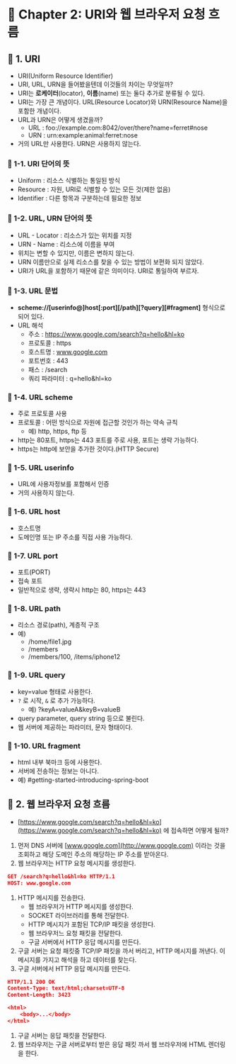 # 🎯 Chapter 2: URI와 웹 브라우저 요청 흐름

## 🍄 1. URI

- URI(Uniform Resource Identifier)
- URI, URL, URN을 들어봤을텐데 이것들의 차이는 무엇일까?
- URI는 **로케이터**(locator), **이름**(name) 또는 둘다 추가로 분류될 수 있다.
- URI는 가장 큰 개념이다. URL(Resource Locator)와 URN(Resource Name)을 포함한 개념이다.
- URL과 URN은 어떻게 생겼을까?
    - URL : foo://example.com:8042/over/there?name=ferret#nose
    - URN : urn:example:animal:ferret:nose
- 거의 URL만 사용한다. URN은 사용하지 않는다.

### 🌻 1-1. URI 단어의 뜻

- Uniform : 리소스 식별하는 통일된 방식
- Resource : 자원, URI로 식별할 수 있는 모든 것(제한 없음)
- Identifier : 다른 항목과 구분하는데 필요한 정보

### 🌻 1-2. URL, URN 단어의 뜻

- URL - Locator : 리소스가 있는 위치를 지정
- URN - Name : 리소스에 이름을 부여
- 위치는 변할 수 있지만, 이름은 변하지 않는다.
- URN 이름만으로 실제 리소스를 찾을 수 있는 방법이 보편화 되지 않았다.
- URI가 URL을 포함하기 때문에 같은 의미이다. URI로 통일하여 부르자.

### 🌻 1-3. URL 문법

- **scheme://[userinfo@]host[:port][/path][?query][#fragment]** 형식으로 되어 있다.
- URL 해석
    - 주소 : https://www.google.com/search?q=hello&hl=ko
    - 프로토콜 : https
    - 호스트명 : www.google.com
    - 포트번호 : 443
    - 패스 : /search
    - 쿼리 파라미터 : q=hello&hl=ko

### 🌻 1-4. URL scheme

- 주로 프로토콜 사용
- 프로토콜 : 어떤 방식으로 자원에 접근할 것인가 하는 약속 규칙
    - 예) http, https, ftp 등
- http는 80포트, https는 443 포트를 주로 사용, 포트는 생략 가능하다.
- https는 http에 보안을 추가한 것이다.(HTTP Secure)

### 🌻 1-5. URL userinfo

- URL에 사용자정보를 포함해서 인증
- 거의 사용하지 않는다.

### 🌻 1-6. URL host

- 호스트명
- 도메인명 또는 IP 주소를 직접 사용 가능하다.

### 🌻 1-7. URL port

- 포트(PORT)
- 접속 포트
- 일반적으로 생략, 생략시 http는 80, https는 443

### 🌻 1-8. URL path

- 리소스 경로(path), 계층적 구조
- 예)
    - /home/file1.jpg
    - /members
    - /members/100, /items/iphone12

### 🌻 1-9. URL query

- key=value 형태로 사용한다.
- `?` 로 시작, `&` 로 추가 가능하다.
    - 예) ?keyA=valueA&keyB=valueB
- query parameter, query string 등으로 불린다.
- 웹 서버에 제공하는 파라미터, 문자 형태이다.

### 🌻 1-10. URL fragment

- html 내부 북마크 등에 사용한다.
- 서버에 전송하는 정보는 아니다.
- 예) #getting-started-introducing-spring-boot

## 🍄 2. 웹 브라우저 요청 흐름

- [https://www.google.com/search?q=hello&hl=ko](https://www.google.com/search?q=hello&hl=ko) 에 접속하면 어떻게 될까?
1. 먼저 DNS 서버에 [www.google.com](http://www.google.com) 이라는 것을 조회하고 해당 도메인 주소의 해당하는 IP 주소를 받아온다.
2. 웹 브라우저는 HTTP 요청 메시지를 생성한다.

```json
GET /search?q=hello&hl=ko HTTP/1.1
HOST: www.google.com
```

1. HTTP 메시지를 전송한다.
    - 웹 브라우저가 HTTP 메시지를 생성한다.
    - SOCKET 라이브러리를 통해 전달한다.
    - HTTP 메시지가 포함된 TCP/IP 패킷을 생성한다.
    - 웹 브라우저느 요청 패킷을 전달한다.
    - 구글 서버에서 HTTP 응답 메시지를 만든다.
2. 구글 서버는 요청 패킷중 TCP/IP 패킷을 까서 버리고, HTTP 메시지를 꺼낸다. 이 메시지를 가지고 해석을 하고 데이터를 찾는다.
3. 구글 서버에서 HTTP 응답 메시지를 만든다.

```json
HTTP/1.1 200 OK
Content-Type: text/html;charset=UTF-8
Content-Length: 3423

<html>
	<body>...</body>
</html>
```

1. 구글 서버는 응답 패킷을 전달한다.
2. 웹 브라우저는 구글 서버로부터 받은 응답 패킷 까서 웹 브라우저에 HTML 렌더링을 한다.